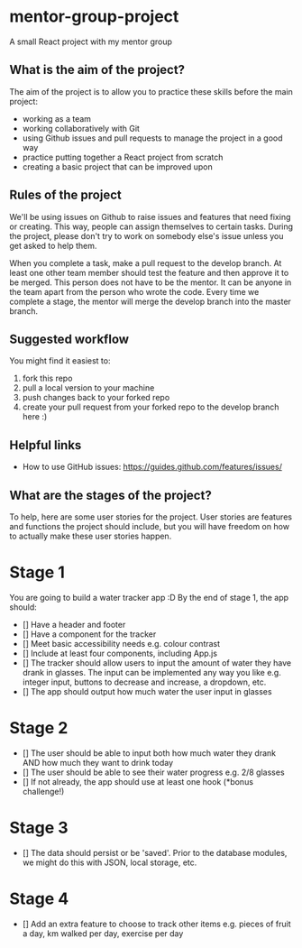# mentor-group-project
A small React project with my mentor group

## What is the aim of the project?
The aim of the project is to allow you to practice these skills before the main project:
- working as a team
- working collaboratively with Git
- using Github issues and pull requests to manage the project in a good way
- practice putting together a React project from scratch
- creating a basic project that can be improved upon

## Rules of the project
We'll be using issues on Github to raise issues and features that need fixing or creating. This way, people can assign themselves to certain tasks. During the project, please don't try to work on somebody else's issue unless you get asked to help them.

When you complete a task, make a pull request to the develop branch. At least one other team member should test the feature and then approve it to be merged. This person does not have to be the mentor. It can be anyone in the team apart from the person who wrote the code. Every time we complete a stage, the mentor will merge the develop branch into the master branch.

## Suggested workflow
You might find it easiest to:
1. fork this repo
2. pull a local version to your machine
3. push changes back to your forked repo
4. create your pull request from your forked repo to the develop branch here :)

## Helpful links
- How to use GitHub issues: https://guides.github.com/features/issues/

## What are the stages of the project?
To help, here are some user stories for the project. User stories are features and functions the project should include, but you will have freedom on how to actually make these user stories happen.

# Stage 1
You are going to build a water tracker app :D
By the end of stage 1, the app should:
- [] Have a header and footer
- [] Have a component for the tracker
- [] Meet basic accessibility needs e.g. colour contrast
- [] Include at least four components, including App.js
- [] The tracker should allow users to input the amount of water they have drank in glasses. The input can be implemented any way you like e.g. integer input, buttons to decrease and increase, a dropdown, etc.
- [] The app should output how much water the user input in glasses
# Stage 2
- [] The user should be able to input both how much water they drank AND how much they want to drink today
- [] The user should be able to see their water progress e.g. 2/8 glasses
- [] If not already, the app should use at least one hook (*bonus challenge!)
# Stage 3 
- [] The data should persist or be 'saved'. Prior to the database modules, we might do this with JSON, local storage, etc.

# Stage 4
- [] Add an extra feature to choose to track other items e.g. pieces of fruit a day, km walked per day, exercise per day
